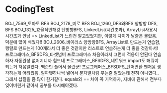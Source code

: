 # CodingTest
BOJ_7569_토마토 BFS
BOJ_2178_미로 BFS
BOJ_1260_DFS와BFS 양방향 DFS, BFS
BOJ_1325_효율적인해킹 단방향BFS, LinkedList(시간초과), ArrayList사용시 시간초과 안남 => LinkedList가 느린건 알고있었지만, 이렇게 차이가 날줄은 몰랐음. 덕분에 많이 배웠다!!
BOJ_2606_바이러스 양방향BFS, ArrayList로 만드는거 연습함, 행렬로 만드는게 100개라서 더 좋은 것같지만 리스트로 연습하는게 더 좋을 것같아서!
프로그래머스_BFSDFS_타겟넘버 프로그래머스 처음이라서 그런지 적응이 안된다 연습하자 자동완성 없어지니까 힘드네
프로그래머스_BFSDFS_네트워크 import도 해줘야되는거 처음알았다. 백준만 풀어서 몰랐군!
프로그래머스_BFSDFS_단어변환 맨처음 생각하는게 어려웠음. 알파벳하나씩 넣어서 문자열처럼 푸는줄 알았는데 전혀 아니였다.. 그래서 삽질을 좀 많이 한거같다. equals와 == 차이 꼭 기억하자, 자바에 관해서 전부다 잊어버린거 같아서 공부를 다시해야겠다. 
